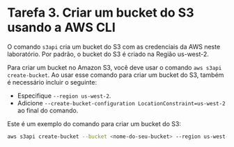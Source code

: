 # Tarefa 3. Criar um bucket do S3 usando a AWS CLI

O comando `s3api` cria um bucket do S3 com as credenciais da AWS neste laboratório. Por padrão, o bucket do S3 é criado na Região us-west-2.

Para criar um bucket no Amazon S3, você deve usar o comando `aws s3api create-bucket`. Ao usar esse comando para criar um bucket do S3, também é necessário incluir o seguinte:
- Especifique `--region us-west-2`.
- Adicione `--create-bucket-configuration LocationConstraint=us-west-2` ao final do comando.

Este é um exemplo do comando para criar um bucket do S3:

```bash
aws s3api create-bucket --bucket <nome-do-seu-bucket> --region us-west-2 --create-bucket-configuration LocationConstraint=us-west-2
```
